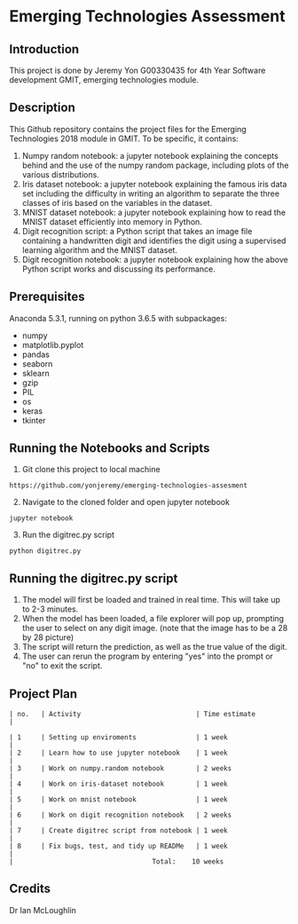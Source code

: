 # Emerging Technologies Assessment

## Introduction

This project is done by Jeremy Yon G00330435 for 4th Year Software development GMIT, emerging technologies module.

## Description

This Github repository contains the project files for the Emerging Technologies 2018 module in GMIT. To be specific, it contains:

1. Numpy random notebook: a jupyter notebook explaining the concepts behind and the use of the numpy random package, including plots of the various distributions.
2. Iris dataset notebook: a jupyter notebook explaining the famous iris data set including the difficulty in writing an algorithm to separate the three classes of iris based on the variables in the dataset.
3. MNIST dataset notebook: a jupyter notebook explaining how to read the MNIST dataset efficiently into memory in Python.
4. Digit recognition script: a Python script that takes an image file containing a handwritten digit and identifies the digit using a supervised learning algorithm and the MNIST dataset.
5. Digit recognition notebook: a jupyter notebook explaining how the above Python script works and discussing its performance.

## Prerequisites
Anaconda 5.3.1, running on python 3.6.5 with subpackages:
- numpy
- matplotlib.pyplot
- pandas
- seaborn
- sklearn
- gzip
- PIL
- os
- keras
- tkinter

## Running the Notebooks and Scripts

1. Git clone this project to local machine
```
https://github.com/yonjeremy/emerging-technologies-assesment
```

2. Navigate to the cloned folder and open jupyter notebook
```
jupyter notebook
```

3. Run the digitrec.py script
```
python digitrec.py
```

## Running the digitrec.py script

1. The model will first be loaded and trained in real time. This will take up to 2-3 minutes.
2. When the model has been loaded, a file explorer will pop up, prompting the user to select on any digit image. (note that the image has to be a 28 by 28 picture)
3. The script will return the prediction, as well as the true value of the digit.
4. The user can rerun the program by entering "yes" into the prompt or "no" to exit the script.

## Project Plan
```
| no.   | Activity                             | Time estimate            |

| 1     | Setting up enviroments               | 1 week                   |
| 2     | Learn how to use jupyter notebook    | 1 week                   |
| 3     | Work on numpy.random notebook        | 2 weeks                  |
| 4     | Work on iris-dataset notebook        | 1 week                   |
| 5     | Work on mnist notebook               | 1 week                   |
| 6     | Work on digit recognition notebook   | 2 weeks                  |
| 7     | Create digitrec script from notebook | 1 week                   |
| 8     | Fix bugs, test, and tidy up READMe   | 1 week                   |
|                                   Total:    10 weeks

```

## Credits

Dr Ian McLoughlin
